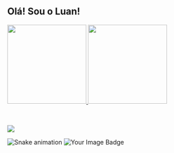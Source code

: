 ## Olá! Sou o Luan!
 <div>
  <a href="https://github.com/l3y3r7">
  <img height="180em" src="https://github-readme-stats.vercel.app/api?username=l4y3r7&show_icons=true&theme=dracula&include_all_commits=true&count_private=true"/>
  <img height="180em" src="https://github-readme-stats.vercel.app/api/top-langs/?username=l4y3r7&layout=compact&langs_count=7&theme=dracula"/>
</div>

<div style="display: inline_block"><br>
  <!-- <img align="center" alt="Luan-Js" height="30" width="40" src="https://raw.githubusercontent.com/devicons/devicon/master/icons/javascript/javascript-plain.svg">
  <img align="center" alt="Luan-React" height="30" width="40" src="https://raw.githubusercontent.com/devicons/devicon/master/icons/react/react-original.svg">
  <img align="center" alt="Luan-Node" height="30" width="40" src="https://raw.githubusercontent.com/devicons/devicon/master/icons/nodejs/nodejs-plain.svg">
  <img align="center" alt="Luan-HTML" height="30" width="40" src="https://raw.githubusercontent.com/devicons/devicon/master/icons/html5/html5-original.svg">
  <img align="center" alt="Luan-CSS" height="30" width="40" src="https://raw.githubusercontent.com/devicons/devicon/master/icons/css3/css3-original.svg">
  <img align="right" alt="Luan-yoda" src="https://avatars.githubusercontent.com/u/62774555?v=4" width="140px">
 -->
</div>
  
  ##
 
<div>
  <a href="https://www.linkedin.com/in/luanoliveira27/" target="_blank"><img src="https://img.shields.io/badge/-LinkedIn-%230077B5?style=for-the-badge&logo=linkedin&logoColor=white" target="_blank"></a> 
 
  ![Snake animation](https://github.com/l4y3r7/EduardoAlphonse/blob/output/github-contribution-grid-snake.svg)
  <img src="https://tryhackme-badges.s3.amazonaws.com/l4y3r7.png" alt="Your Image Badge" />

</div>
